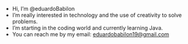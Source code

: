 - Hi, I’m @eduardoBabilon
- I’m really interested in technology and the use of creativity to solve problems. 
- I’m starting in the coding world and currently learning Java.
- You can reach me by my email: eduardobabilon19@gmail.com

<!---
eduardoBabilon/eduardoBabilon is a ✨ special ✨ repository because its `README.md` (this file) appears on your GitHub profile.
You can click the Preview link to take a look at your changes.
--->
